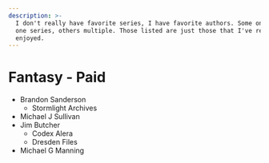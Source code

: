 ```yaml
---
description: >-
  I don't really have favorite series, I have favorite authors. Some only have
  one series, others multiple. Those listed are just those that I've read and
  enjoyed.
---
```


# Fantasy - Paid





* Brandon Sanderson
  * Stormlight Archives
* Michael J Sullivan
* Jim Butcher
  * Codex Alera
  * Dresden Files
* Michael G Manning
